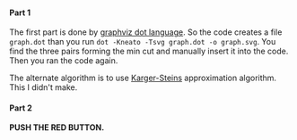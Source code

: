 #### Part 1

The first part is done by [graphviz dot language](https://graphviz.org/doc/info/lang.html). So the code creates a file `graph.dot` than you run `dot -Kneato -Tsvg graph.dot -o graph.svg`. You find the three pairs forming the min cut and manually insert it into the code. Then you ran the code again.

The alternate algorithm is to use [Karger-Steins](https://en.wikipedia.org/wiki/Karger%27s_algorithm) approximation algorithm. This I didn't make.

#### Part 2

**PUSH THE RED BUTTON.**
